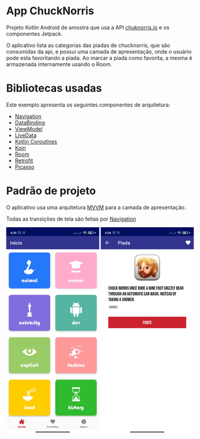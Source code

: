 # App ChuckNorris
Projeto Kotlin Android de amostra que usa a API [chuknorris.io](https://api.chucknorris.io/) e os componentes Jetpack.

O aplicativo lista as categorias das piadas de chucknorris, que são consumidas da api, e possui uma camada de apresentação, onde o usuário pode esta favoritando a piada.
Ao marcar a piada como favorita, a mesma é armazenada internamente usando o Room.

# Bibliotecas usadas
Este exemplo apresenta os seguintes componentes de arquitetura:

- [Navigation](https://developer.android.com/guide/navigation)
- [DataBinding](https://developer.android.com/topic/libraries/data-binding)
- [ViewModel](https://developer.android.com/topic/libraries/architecture/viewmodel)
- [LiveData](https://developer.android.com/topic/libraries/architecture/livedata)
- [Kotlin Coroutines](https://developer.android.com/kotlin/coroutines)
- [Koin](https://insert-koin.io/)
- [Room](https://developer.android.com/training/data-storage/room)
- [Retrofit](https://github.com/square/retrofit)
- [Picasso](https://square.github.io/picasso/)

# Padrão de projeto
O aplicativo usa uma arquitetura [MVVM](https://developer.android.com/jetpack/guide) para a camada de apresentação.

Todas as transições de tela são feitas por [Navigation](https://developer.android.com/guide/navigation)


<img src="https://github.com/GilmarRodrigues/chucknorris/blob/main/Screenshot_2020-12-23-06-35-44-452_br.com.gr.api.io.chucknorris.jpg" width="250">
<img src="https://github.com/GilmarRodrigues/chucknorris/blob/main/Screenshot_2020-12-23-06-36-02-110_br.com.gr.api.io.chucknorris.jpg" width="250">
